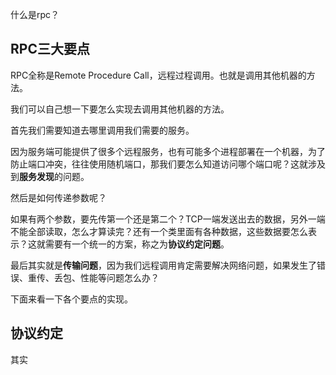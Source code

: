 什么是rpc？

## RPC三大要点

RPC全称是Remote Procedure Call，远程过程调用。也就是调用其他机器的方法。

我们可以自己想一下要怎么实现去调用其他机器的方法。

首先我们需要知道去哪里调用我们需要的服务。

因为服务端可能提供了很多个远程服务，也有可能多个进程部署在一个机器，为了防止端口冲突，往往使用随机端口，那我们要怎么知道访问哪个端口呢？这就涉及到**服务发现**的问题。

然后是如何传递参数呢？

如果有两个参数，要先传第一个还是第二个？TCP一端发送出去的数据，另外一端不能全部读取，怎么才算读完？还有一个类里面有各种数据，这些数据要怎么表示？这就需要有一个统一的方案，称之为**协议约定问题**。

最后其实就是**传输问题**，因为我们远程调用肯定需要解决网络问题，如果发生了错误、重传、丢包、性能等问题怎么办？

下面来看一下各个要点的实现。

## 协议约定

其实